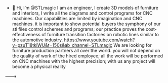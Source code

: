- 👋 Hi, I’m @STLmagic
I am an engineer, I create 3D models of furniture and interiors, I write all the diagrams and control programs for CNC machines.
Our capabilities are limited by imagination and CNC machines.
it is important to show potential buyers the symphony of our stl files
control schemes and programs; our practice proves the cost-effectiveness of furniture transition
factories on robotic lines similar to the automotive industry.
https://www.youtube.com/watch?v=pzuT18tkiWU&t=150s&ab_channel=STLmagic
We are looking for furniture production partners all over the world.
you will not depend on the quality of work of the hired employee; all the work
 will be performed on CNC machines with the highest precision; with us any project will become a physical reality






--->
